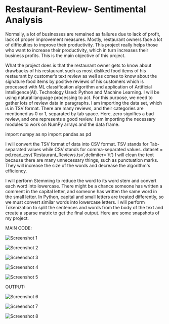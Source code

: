 # Restaurant-Review- Sentimental Analysis

Normally, a lot of businesses are remained as failures due to lack of profit, lack of proper improvement measures. Mostly, restaurant owners face a lot of difficulties to improve their productivity. This project really helps those who want to increase their productivity, which in turn increases their business profits. This is the main objective of this project.

What the project does is that the restaurant owner gets to know about drawbacks of his restaurant such as most disliked food items of his restaurant by customer’s text review as well as comes to know about the signature food items by positive reviews of his customers which is processed with ML classification algorithm and application of Artificial Intelligence(AI).
Technology Used: Python and Machine Learning.
 I will be using natural language processing to act. For this purpose, we need to gather lots of review data in paragraphs.
 I am importing the data set, which is in TSV format. There are many reviews, and their categories are mentioned as 0 or 1, separated by tab space. Here, zero signifies a bad review, and one represents a good review. I am importing the necessary modules to work on NumPy arrays and the data frame.

import numpy as np
import pandas as pd

I will convert the TSV format of data into CSV format. TSV stands for Tab-separated values while CSV stands for comma-separated values. 
dataset = pd.read_csv('Restaurant_Reviews.tsv',delimiter='\t')
I will clean the text because there are many unnecessary things, such as punctuation marks. They will increase the size of the words and decrease the algorithm's efficiency.

I will perform Stemming to reduce the word to its word stem and convert each word into lowercase. There might be a chance someone has written a comment in the capital letter, and someone has written the same word in the small letter. In Python, capital and small letters are treated differently, so we must convert similar words into lowercase letters.
I will perform Tokenization to split the sentences and words from the body of the text and create a sparse matrix to get the final output.
Here are some snapshots of my project.

MAIN CODE: 

![Screenshot 1](https://github.com/sukuberger/Restaurant-Review-Analysis/assets/109449780/d4a9bb09-7747-4621-8ca2-08018c3385bb)

![Screenshot 2](https://github.com/sukuberger/Restaurant-Review-Analysis/assets/109449780/d5ae965a-73cf-4ab5-9b35-d232cbe69736)


![Screenshot 3](https://github.com/sukuberger/Restaurant-Review-Analysis/assets/109449780/4d19f13a-4768-46c0-a81b-64262547be41)


![Screenshot 4](https://github.com/sukuberger/Restaurant-Review-Analysis/assets/109449780/163cecf3-6ffc-4b5f-a968-7ba226726d76)



![Screenshot 5](https://github.com/sukuberger/Restaurant-Review-Analysis/assets/109449780/668fc06d-d2e0-4d06-808e-64ccd9b9d017)

OUTPUT:


![Screenshot 6](https://github.com/sukuberger/Restaurant-Review-Analysis/assets/109449780/64edab7d-1588-4778-a52c-19edc121be39)


![Screenshot 7](https://github.com/sukuberger/Restaurant-Review-Analysis/assets/109449780/ca686ed4-9593-4695-a8b7-6a8bd16e5ce4)


![Screenshot 8](https://github.com/sukuberger/Restaurant-Review-Analysis/assets/109449780/2ba3ee34-c2f9-48a8-b8f6-6e07a40485c6)



















